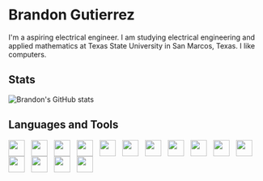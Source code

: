 # Brandon Gutierrez

I'm a aspiring electrical engineer. I am studying electrical engineering and applied mathematics at Texas State University in San Marcos, Texas. I like computers.

## Stats
![Brandon's GitHub stats](https://github-readme-stats.vercel.app/api?username=gutibran&show_icons=true&theme=highcontrast)

## Languages and Tools
<img align="left" src="https://cdn.jsdelivr.net/gh/devicons/devicon@latest/icons/python/python-original.svg" height="32px" width="32px" style="padding-right:10px;" />
<img align="left" src="https://cdn.jsdelivr.net/gh/devicons/devicon@latest/icons/bash/bash-original.svg" height="32px" width="32px" style="padding-right:10px;" />
<img align="left" src="https://cdn.jsdelivr.net/gh/devicons/devicon@latest/icons/powershell/powershell-original.svg" height="32px" width="32px" style="padding-right:10px;" />
<img align="left" src="https://cdn.jsdelivr.net/gh/devicons/devicon@latest/icons/html5/html5-original.svg" height="32px" width="32px" style="padding-right:10px;" />
<img align="left" src="https://cdn.jsdelivr.net/gh/devicons/devicon@latest/icons/css3/css3-original.svg" height="32px" width="32px" style="padding-right:10px;" />
<img align="left" src="https://cdn.jsdelivr.net/gh/devicons/devicon@latest/icons/javascript/javascript-original.svg" height="32px" width="32px" style="padding-right:10px;" />
<img align="left" src="https://cdn.jsdelivr.net/gh/devicons/devicon@latest/icons/nodejs/nodejs-original-wordmark.svg" height="32px" width="32px" style="padding-right:10px;" />
<img align="left" src="https://cdn.jsdelivr.net/gh/devicons/devicon@latest/icons/postgresql/postgresql-original-wordmark.svg" height="32px" width="32px" style="padding-right:10px;" />          
<img align="left" src="https://cdn.jsdelivr.net/gh/devicons/devicon@latest/icons/neovim/neovim-original.svg" height="32px" width="32px" style="padding-right:10px;" />
<img align="left" src="https://cdn.jsdelivr.net/gh/devicons/devicon@latest/icons/docker/docker-original.svg" height="32px" width="32px" style="padding-right:10px;" />        
<img align="left" src="https://cdn.jsdelivr.net/gh/devicons/devicon@latest/icons/linux/linux-original.svg" height="32px" width="32px" style="padding-right:10px;" />
<img align="left" src="https://cdn.jsdelivr.net/gh/devicons/devicon@latest/icons/nginx/nginx-original.svg" height="32px" width="32px" style="padding-right:10px;" />
<img align="left" src="https://cdn.jsdelivr.net/gh/devicons/devicon@latest/icons/git/git-original.svg" height="32px" width="32px" style="padding-right:10px;" />
<img align="left" src="https://cdn.jsdelivr.net/gh/devicons/devicon@latest/icons/cplusplus/cplusplus-original.svg" height="32px" width="32px" style="padding-right:10px;" />
<img align="left" src="https://cdn.jsdelivr.net/gh/devicons/devicon@latest/icons/c/c-original.svg" height="32px" width="32px" style="padding-right:10px;" />
